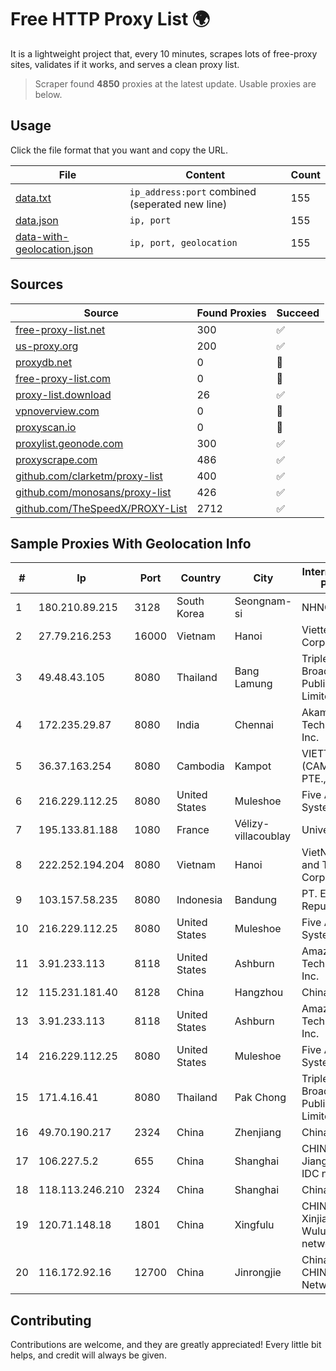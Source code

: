 
# Free HTTP Proxy List 🌍

It is a lightweight project that, every 10 minutes, scrapes lots of free-proxy sites, validates if it works, and serves a clean proxy list.


> Scraper found **4850** proxies at the latest update. Usable proxies are below.

## Usage

Click the file format that you want and copy the URL.


|File|Content|Count|
|----|-------|-----|
|[data.txt](https://raw.githubusercontent.com/themiralay/Proxy-List-World/master/data.txt)|`ip_address:port` combined (seperated new line)|155|
|[data.json](https://raw.githubusercontent.com/themiralay/Proxy-List-World/master/data.json)|`ip, port`|155|
|[data-with-geolocation.json](https://raw.githubusercontent.com/themiralay/Proxy-List-World/master/data-with-geolocation.json)|`ip, port, geolocation`|155|

## Sources

|Source|Found Proxies|Succeed|
|------|-------------|-------|
|[free-proxy-list.net](https://free-proxy-list.net)|300|✅|
|[us-proxy.org](https://www.us-proxy.org)|200|✅|
|[proxydb.net](http://proxydb.net)|0|🚫|
|[free-proxy-list.com](https://free-proxy-list.com/?page=&port=&type%5B%5D=http&type%5B%5D=https&up_time=0&search=Search)|0|🚫|
|[proxy-list.download](https://www.proxy-list.download/HTTP)|26|✅|
|[vpnoverview.com](https://vpnoverview.com/privacy/anonymous-browsing/free-proxy-servers)|0|🚫|
|[proxyscan.io](https://www.proxyscan.io)|0|🚫|
|[proxylist.geonode.com](https://proxylist.geonode.com/api/proxy-list?limit=300&page=1&sort_by=lastChecked&sort_type=desc&protocols=http,https)|300|✅|
|[proxyscrape.com](https://api.proxyscrape.com/v2/?request=displayproxies&protocol=http&timeout=10000&country=all&ssl=all&anonymity=all)|486|✅|
|[github.com/clarketm/proxy-list](https://raw.githubusercontent.com/clarketm/proxy-list/master/proxy-list-raw.txt)|400|✅|
|[github.com/monosans/proxy-list](https://raw.githubusercontent.com/monosans/proxy-list/main/proxies/http.txt)|426|✅|
|[github.com/TheSpeedX/PROXY-List](https://raw.githubusercontent.com/TheSpeedX/PROXY-List/master/http.txt)|2712|✅|


## Sample Proxies With Geolocation Info

|#|Ip|Port|Country|City|Internet Service Provider|
|-|--|----|-------|----|-------------------------|
|1|180.210.89.215|3128|South Korea|Seongnam-si|NHNCLOUD|
|2|27.79.216.253|16000|Vietnam|Hanoi|Viettel Corporation|
|3|49.48.43.105|8080|Thailand|Bang Lamung|Triple T Broadband Public Company Limited|
|4|172.235.29.87|8080|India|Chennai|Akamai Technologies, Inc.|
|5|36.37.163.254|8080|Cambodia|Kampot|VIETTEL (CAMBODIA) PTE., LTD|
|6|216.229.112.25|8080|United States|Muleshoe|Five Area Systems, LLC|
|7|195.133.81.188|1080|France|Vélizy-villacoublay|UniversCloud|
|8|222.252.194.204|8080|Vietnam|Hanoi|VietNam Post and Telecom Corporation|
|9|103.157.58.235|8080|Indonesia|Bandung|PT. Eka Mas Republik|
|10|216.229.112.25|8080|United States|Muleshoe|Five Area Systems, LLC|
|11|3.91.233.113|8118|United States|Ashburn|Amazon Technologies Inc.|
|12|115.231.181.40|8128|China|Hangzhou|China Telecom|
|13|3.91.233.113|8118|United States|Ashburn|Amazon Technologies Inc.|
|14|216.229.112.25|8080|United States|Muleshoe|Five Area Systems, LLC|
|15|171.4.16.41|8080|Thailand|Pak Chong|Triple T Broadband Public Company Limited|
|16|49.70.190.217|2324|China|Zhenjiang|Chinanet|
|17|106.227.5.2|655|China|Shanghai|CHINANET Jiangx province IDC network|
|18|118.113.246.210|2324|China|Shanghai|Chinanet|
|19|120.71.148.18|1801|China|Xingfulu|CHINATELECOM Xinjiang Wulumuqi MAN network|
|20|116.172.92.16|12700|China|Jinrongjie|China Unicom CHINA169 Network|



## Contributing

Contributions are welcome, and they are greatly appreciated! Every
little bit helps, and credit will always be given.

